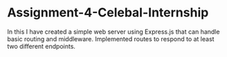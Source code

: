 # Assignment-4-Celebal-Internship
In this I have created a simple web server using Express.js that can handle basic routing and middleware. Implemented routes to respond to at least two different endpoints.
